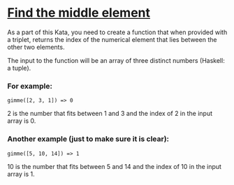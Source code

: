 # [Find the middle element](https://www.codewars.com/kata/545a4c5a61aa4c6916000755) #

As a part of this Kata, you need to create a function that when provided with a triplet, returns the index of the numerical element that lies between the other two elements.

The input to the function will be an array of three distinct numbers (Haskell: a tuple).

### For example: ###

    gimme([2, 3, 1]) => 0

2 is the number that fits between 1 and 3 and the index of 2 in the input array is 0.

### Another example (just to make sure it is clear): ###

    gimme([5, 10, 14]) => 1

10 is the number that fits between 5 and 14 and the index of 10 in the input array is 1.
